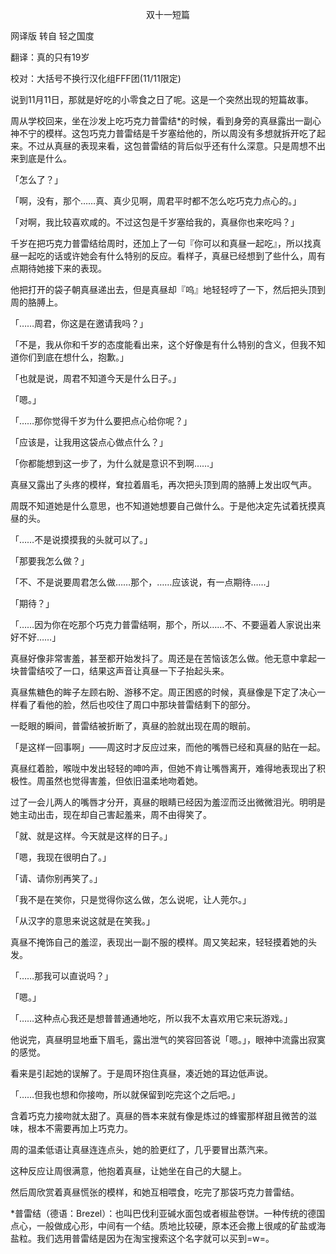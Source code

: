 <p align="center">双十一短篇</p>

网译版 转自 轻之国度

翻译：真的只有19岁

校对：大括号不换行汉化组FFF团(11/11限定)

说到11月11日，那就是好吃的小零食之日了呢。这是一个突然出现的短篇故事。

周从学校回来，坐在沙发上吃巧克力普雷结*的时候，看到身旁的真昼露出一副心神不宁的模样。这包巧克力普雷结是千岁塞给他的，所以周没有多想就拆开吃了起来。不过从真昼的表现来看，这包普雷结的背后似乎还有什么深意。只是周想不出来到底是什么。

「怎么了？」

「啊，没有，那个……真、真少见啊，周君平时都不怎么吃巧克力点心的。」

「对啊，我比较喜欢咸的。不过这包是千岁塞给我的，真昼你也来吃吗？」

千岁在把巧克力普雷结给周时，还加上了一句『你可以和真昼一起吃』，所以找真昼一起吃的话或许她会有什么特别的反应。看样子，真昼已经想到了些什么，周有点期待她接下来的表现。

他把打开的袋子朝真昼递出去，但是真昼却『呜』地轻轻哼了一下，然后把头顶到周的胳膊上。

「……周君，你这是在邀请我吗？」

「不是，我从你和千岁的态度能看出来，这个好像是有什么特别的含义，但我不知道你们到底在想什么，抱歉。」

「也就是说，周君不知道今天是什么日子。」

「嗯。」

「……那你觉得千岁为什么要把点心给你呢？」

「应该是，让我用这袋点心做点什么？」

「你都能想到这一步了，为什么就是意识不到啊……」

真昼又露出了头疼的模样，耷拉着眉毛，再次把头顶到周的胳膊上发出叹气声。

周既不知道她是什么意思，也不知道她想要自己做什么。于是他决定先试着抚摸真昼的头。

「……不是说摸摸我的头就可以了。」

「那要我怎么做？」

「不、不是说要周君怎么做……那个，……应该说，有一点期待……」

「期待？」

「……因为你在吃那个巧克力普雷结啊，那个，所以……不、不要逼着人家说出来好不好……」

真昼好像非常害羞，甚至都开始发抖了。周还是在苦恼该怎么做。他无意中拿起一块普雷结咬了一口，结果这声音让真昼一下子抬起头来。

真昼焦糖色的眸子左顾右盼、游移不定。周正困惑的时候，真昼像是下定了决心一样看了看他的脸，然后也咬住了周口中那块普雷结剩下的部分。

一眨眼的瞬间，普雷结被折断了，真昼的脸就出现在周的眼前。

「是这样一回事啊」——周这时才反应过来，而他的嘴唇已经和真昼的贴在一起。

真昼红着脸，喉咙中发出轻轻的呻吟声，但她不肯让嘴唇离开，难得地表现出了积极性。周虽然也觉得害羞，但依旧温柔地吻着她。

过了一会儿两人的嘴唇才分开，真昼的眼睛已经因为羞涩而泛出微微泪光。明明是她主动出击，现在却自己害起羞来，周不由得笑了。

「就、就是这样。今天就是这样的日子。」

「嗯，我现在很明白了。」

「请、请你别再笑了。」

「我不是在笑你，只是觉得你这么做，怎么说呢，让人莞尔。」

「从汉字的意思来说这就是在笑我。」

真昼不掩饰自己的羞涩，表现出一副不服的模样。周又笑起来，轻轻摸着她的头发。

「……那我可以直说吗？」

「嗯。」

「……这种点心我还是想普普通通地吃，所以我不太喜欢用它来玩游戏。」

他说完，真昼明显地垂下眉毛，露出泄气的笑容回答说「嗯。」，眼神中流露出寂寞的感觉。

看来是引起她的误解了。于是周环抱住真昼，凑近她的耳边低声说。

「……但我也想和你接吻，所以就保留到吃完这个之后吧。」

含着巧克力接吻就太甜了。真昼的唇本来就有像是炼过的蜂蜜那样甜且微苦的滋味，根本不需要再加上巧克力。

周的温柔低语让真昼连连点头，她的脸更红了，几乎要冒出蒸汽来。

这种反应让周很满意，他抱着真昼，让她坐在自己的大腿上。

然后周欣赏着真昼慌张的模样，和她互相喂食，吃完了那袋巧克力普雷结。

*普雷结（德语：Brezel）：也叫巴伐利亚碱水面包或者椒盐卷饼。一种传统的德国点心，一般做成心形，中间有一个结。质地比较硬，原本还会撒上很咸的矿盐或海盐粒。我们选用普雷结是因为在淘宝搜索这个名字就可以买到=w=。

